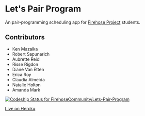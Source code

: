 # Let's Pair Program

An pair-programming scheduling app for [Firehose Project](http://thefirehoseproject.com) students.


## Contributors

* Ken Mazaika
* Robert Sapunarich
* Aubrette Reid
* Risse Rigdon
* Diane Van Etten
* Erica Roy
* Claudia Almeida
* Natalie Holton
* Amanda Mark

[ ![Codeship Status for FirehoseCommunity/Lets-Pair-Program](https://codeship.com/projects/4e7b2d80-cf85-0133-c208-7ebf8e5f4104/status?branch=master)](https://codeship.com/projects/141277)

[Live on Heroku](http://fhp-lets-pair-program.herokuapp.com)